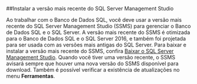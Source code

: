 ##Instalar a versão mais recente do SQL Server Management Studio

  Ao trabalhar com o Banco de Dados SQL, você deve usar a versão mais recente do SQL Server Management Studio (SSMS) para gerenciar o Banco de Dados SQL e o SQL Server. A versão mais recente do SSMS é otimizada para o Banco de Dados SQL e o SQL Server 2016, e também foi projetada para ser usada com as versões mais antigas do SQL Server. Para baixar e instalar a versão mais recente do SSMS, confira [Baixar o SQL Server Management Studio](https://msdn.microsoft.com/library/mt238290.aspx). Quando você tiver uma versão recente, o SSMS avisará sempre que houver uma nova versão do SSMS disponível para download. Também é possível verificar a existência de atualizações no menu **Ferramentas**.

<!---HONumber=AcomDC_0420_2016-->